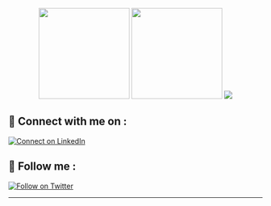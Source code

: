 <div align="center">
<br/>
 <td>
<tr><img height="180em" src="https://github-readme-stats.vercel.app/api?username=Bildad0&show_icons=true&theme=nightowl&include_all_commits=true&count_private=true"/></tr>
<tr><img height="180em" src="https://github-readme-stats.vercel.app/api/top-langs/?username=Bildad0&langs_count=5&layout=compact&langs_count=7&theme=nightowl"/></tr>
 <tr><img src="https://github-readme-streak-stats.herokuapp.com/?user=Bildad0&show_icons=true&locale=en&layout=compact&theme=nightowl"/></tr>
<td>
</div>



## 🔗 Connect with me on :

[![Connect on LinkedIn](https://img.shields.io/badge/--linkedin?label=LinkedIn&logo=LinkedIn&style=social)](https://www.linkedin.com/in/bildad-owuor/)


## 🔗 Follow me :

[![Follow on Twitter](https://img.shields.io/badge/--twitter?label=Twitter&logo=Twitter&style=social)](https://twitter.com/Bildad0)

<hr/>
